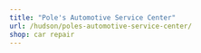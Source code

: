```yaml
---
title: "Pole's Automotive Service Center"
url: /hudson/poles-automotive-service-center/
shop: car repair
---
```

